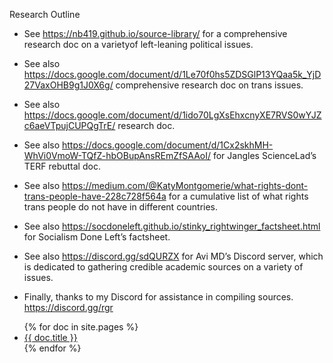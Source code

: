 Research Outline 

* See <https://nb419.github.io/source-library/> for a comprehensive research doc on a varietyof left-leaning political issues.

* See also <https://docs.google.com/document/d/1Le70f0hs5ZDSGlP13YQaa5k_YjD27VaxOHB9g1J0X6g/> comprehensive research doc on trans issues.

* See also <https://docs.google.com/document/d/1ido70LgXsEhxcnyXE7RVS0wYJZc6aeVTpujCUPQgTrE/> research doc.

* See also <https://docs.google.com/document/d/1Cx2skhMH-WhVi0VmoW-TQfZ-hbOBupAnsREmZfSAAoI/> for Jangles ScienceLad’s TERF rebuttal doc.

* See also <https://medium.com/@KatyMontgomerie/what-rights-dont-trans-people-have-228c728f564a> for a cumulative list of what rights trans people do not have in different countries.

* See also <https://socdoneleft.github.io/stinky_rightwinger_factsheet.html> for Socialism Done Left’s factsheet.

* See also <https://discord.gg/sdQURZX> for Avi MD’s Discord server, which is dedicated to gathering credible academic sources on a variety of issues.

* Finally, thanks to my Discord for assistance in compiling sources. <https://discord.gg/rgr>

<ul>
    {% for doc in site.pages %}
        <li><a href="{{ doc.url }}">{{ doc.title }}</a></li>
    {% endfor %}
</ul>